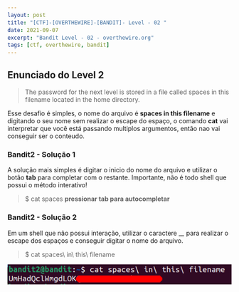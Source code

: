```yaml
---
layout: post
title: "[CTF]-[OVERTHEWIRE]-[BANDIT]- Level - 02 "
date: 2021-09-07
excerpt: "Bandit Level - 02 - overthewire.org"
tags: [ctf, overthewire, bandit]
---
```


## Enunciado do Level 2
>The password for the next level is stored in a file called spaces in this filename located in the home directory.

Esse desafio é simples, o nome do arquivo é __spaces in this filename__ e digitando o seu nome sem realizar o escape do espaço, o comando __cat__ vai interpretar que você está passando multiplos argumentos, então nao vai conseguir ser o conteudo.


### Bandit2 - Solução 1

A solução mais simples é digitar o inicio do nome do arquivo e utilizar o botão __tab__ para completar com o restante. Importante, não é todo shell que possui o método interativo!

> $ cat spaces __pressionar tab para autocompletar__

### Bandit2 - Solução 2 

Em um shell que não possui interação, utilizar o caractere __\__ para realizar o escape dos espaços e conseguir digitar o nome do arquivo.

> $ cat spaces\ in\ this\ filename

![Utilizando o cat + escape \\](/img_posts/ctf/overthewire/lvl2/lvl2-1.png)


